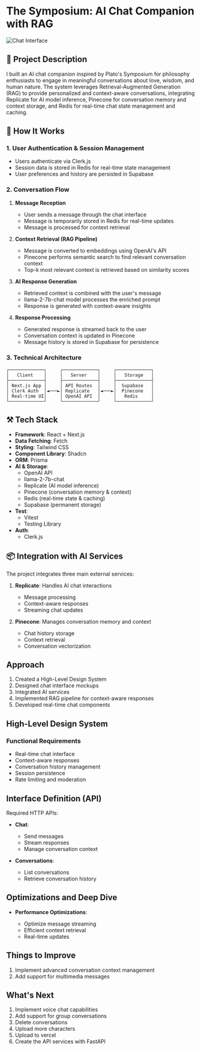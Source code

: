 # The Symposium: AI Chat Companion with RAG

![Chat Interface](https://res.cloudinary.com/dgkjzoae8/image/upload/v1745604752/chat-page_o788ok.png)

## 📌 Project Description

I built an AI chat companion inspired by Plato's Symposium for philosophy enthusiasts to engage in meaningful conversations about love, wisdom, and human nature. The system leverages Retrieval-Augmented Generation (RAG) to provide personalized and context-aware conversations, integrating Replicate for AI model inference, Pinecone for conversation memory and context storage, and Redis for real-time chat state management and caching.

## 🔄 How It Works

### 1. User Authentication & Session Management

- Users authenticate via Clerk.js
- Session data is stored in Redis for real-time state management
- User preferences and history are persisted in Supabase

### 2. Conversation Flow

1. **Message Reception**

   - User sends a message through the chat interface
   - Message is temporarily stored in Redis for real-time updates
   - Message is processed for context retrieval

2. **Context Retrieval (RAG Pipeline)**

   - Message is converted to embeddings using OpenAI's API
   - Pinecone performs semantic search to find relevant conversation context
   - Top-k most relevant context is retrieved based on similarity scores

3. **AI Response Generation**

   - Retrieved context is combined with the user's message
   - llama-2-7b-chat model processes the enriched prompt
   - Response is generated with context-aware insights

4. **Response Processing**
   - Generated response is streamed back to the user
   - Conversation context is updated in Pinecone
   - Message history is stored in Supabase for persistence

### 3. Technical Architecture

```ascii
┌─────────────┐     ┌─────────────┐     ┌─────────────┐
│   Client    │     │   Server    │     │   Storage   │
├─────────────┤     ├─────────────┤     ├─────────────┤
│ Next.js App │     │ API Routes  │     │  Supabase   │
│ Clerk Auth  │◄───►│ Replicate   │◄───►│  Pinecone   │
│ Real-time UI│     │ OpenAI API  │     │   Redis     │
└─────────────┘     └─────────────┘     └─────────────┘
```

## ⚒️ Tech Stack

- **Framework**: React + Next.js
- **Data Fetching**: Fetch
- **Styling**: Tailwind CSS
- **Component Library**: Shadcn
- **ORM**: Prisma
- **AI & Storage**:
  - OpenAI API
  - llama-2-7b-chat
  - Replicate (AI model inference)
  - Pinecone (conversation memory & context)
  - Redis (real-time state & caching)
  - Supabase (permanent storage)
- **Test**:
  - Vitest
  - Testing Library
- **Auth**:
  - Clerk.js

## 📦 Integration with AI Services

The project integrates three main external services:

1. **Replicate**: Handles AI chat interactions

   - Message processing
   - Context-aware responses
   - Streaming chat updates

2. **Pinecone**: Manages conversation memory and context

   - Chat history storage
   - Context retrieval
   - Conversation vectorization

## Approach

1. Created a High-Level Design System
2. Designed chat interface mockups
3. Integrated AI services
4. Implemented RAG pipeline for context-aware responses
5. Developed real-time chat components

## High-Level Design System

### Functional Requirements

- Real-time chat interface
- Context-aware responses
- Conversation history management
- Session persistence
- Rate limiting and moderation

## Interface Definition (API)

Required HTTP APIs:

- **Chat**:

  - Send messages
  - Stream responses
  - Manage conversation context

- **Conversations**:

  - List conversations
  - Retrieve conversation history

## Optimizations and Deep Dive

- **Performance Optimizations**:

  - Optimize message streaming
  - Efficient context retrieval
  - Real-time updates

## Things to Improve

1. Implement advanced conversation context management
2. Add support for multimedia messages

## What's Next

1. Implement voice chat capabilities
2. Add support for group conversations
3. Delete conversations
4. Upload more characters
5. Upload to vercel
6. Create the API services with FastAPI
